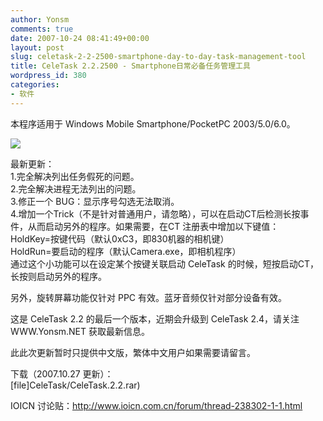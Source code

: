 ```yaml
---
author: Yonsm
comments: true
date: 2007-10-24 08:41:49+00:00
layout: post
slug: celetask-2-2-2500-smartphone-day-to-day-task-management-tool
title: CeleTask 2.2.2500 - Smartphone日常必备任务管理工具
wordpress_id: 380
categories:
- 软件
---
```


本程序适用于 Windows Mobile Smartphone/PocketPC 2003/5.0/6.0。  
  
[![](/CeleTask/CeleTask.gif)](/CeleTask/CeleTask.gif)  
  
最新更新：  
1.完全解决列出任务假死的问题。  
2.完全解决进程无法列出的问题。  
3.修正一个 BUG：显示序号勾选无法取消。<!-- more -->  
4.增加一个Trick（不是针对普通用户，请忽略），可以在启动CT后检测长按事件，从而启动另外的程序。如果需要，在CT 注册表中增加以下键值：  
 HoldKey=按键代码（默认0xC3，即830机器的相机键）  
 HoldRun=要启动的程序（默认Camera.exe，即相机程序）  
 通过这个小功能可以在设定某个按键关联启动 CeleTask 的时候，短按启动CT，长按则启动另外的程序。  
  
另外，旋转屏幕功能仅针对 PPC 有效。蓝牙音频仅针对部分设备有效。  
  
这是 CeleTask 2.2 的最后一个版本，近期会升级到 CeleTask 2.4，请关注 WWW.Yonsm.NET 获取最新信息。  
  
此此次更新暂时只提供中文版，繁体中文用户如果需要请留言。  
  
下载（2007.10.27 更新）：  
[file]CeleTask/CeleTask.2.2.rar)  
  
IOICN 讨论贴：http://www.ioicn.com.cn/forum/thread-238302-1-1.html
